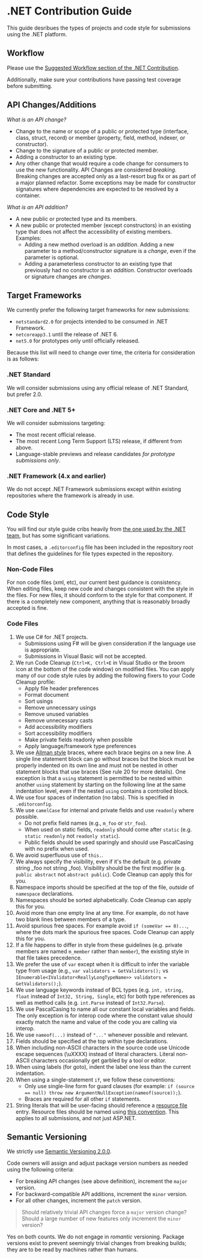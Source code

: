 # .NET Contribution Guide
This guide desribues the types of projects and code style for submissions using the .NET platform.

## Workflow
Please use the [Suggested Workflow section of the .NET Contribution](https://github.com/dotnet/coreclr/blob/master/Documentation/project-docs/contributing-workflow.md#suggested-workflow).

Additionally, make sure your contributions have passing test coverage before submitting.

## API Changes/Additions
*What is an API change?*
- Change to the name or scope of a public or protected type (interface, class, struct, record) or member (property, field, method, indexer, or constructor).
- Change to the signature of a public or protected member.
- Adding a constructor to an existing type.
- Any other change that would require a code change for consumers to use the new functionality.
API Changes are considered _breaking_. Breaking changes are accepted only as a last-resort bug fix or as part of a major planned refactor.
Some exceptions may be made for constructor signatures where dependencies are expected to be resolved by a container.

*What is an API addition?*
- A new public or protected type and its members.
- A new public or protected member (except constructors) in an existing type that does not affect the accessibility of existing members. Examples:
  - Adding a new method overload is an _addition_. Adding a new parameter to a method/constructor signature is a _change_, even if the parameter is optional.
  - Adding a parameterless constructor to an existing type that previously had no constructor is an _addition_. Constructor overloads or signature changes are _changes_.

## Target Frameworks
We currently prefer the following target frameworks for new submissions:
- `netstandard2.0` for projects intended to be consumed in .NET Framework.
- `netcoreapp3.1` until the release of .NET 6.
- `net5.0` for prototypes only until officially released.

Because this list will need to change over time, the criteria for consideration is as follows:

### .NET Standard
We will consider submissions using any official release of .NET Standard, but prefer 2.0.

### .NET Core and .NET 5+
We will consider submissions targeting:
- The most recent official release.
- The most recent Long Term Support (LTS) release, if different from above.
- Language-stable previews and release candidates _for prototype submissions only_.

### .NET Framework (4.x and earlier)
We do not accept .NET Framework submissions except within existing repositories where the framework is already in use.

## Code Style
You will find our style guide cribs heavily from [the one used by the .NET team](https://github.com/dotnet/corefx/blob/master/Documentation/coding-guidelines/coding-style.md), but has some significant variations.

In most cases, a `.editorconfig` file has been included in the repository root that defines the guidelines for file types expected in the repository.

### Non-Code Files
For non code files (xml, etc), our current best guidance is consistency. When editing files, keep new code and changes consistent with the style in the files. For new files, it should conform to the style for that component. If there is a completely new component, anything that is reasonably broadly accepted is fine.

### Code Files
1. We use C# for .NET projects. 
   - Submissions using F# will be given consideration if the language use is appropriate. 
   - Submissions in Visual Basic will not be accepted.
2. We run Code Cleanup (`Ctrl+K, Ctrl+E` in Visual Studio or the broom icon at the bottom of the code window) on modified files. You can apply many of our code style rules by adding the following fixers to your Code Cleanup profile:
   - Apply file header preferences
   - Format document
   - Sort usings
   - Remove unnecessary usings
   - Remove unused variables
   - Remove unnecessary casts
   - Add accessibility modifiers
   - Sort accessibility modifiers
   - Make private fields readonly when possible
   - Apply language/framework type preferences   
3. We use [Allman style](http://en.wikipedia.org/wiki/Indent_style#Allman_style) braces, where each brace begins on a new line. A single line statement block can go without braces but the block must be properly indented on its own line and must not be nested in other statement blocks that use braces (See rule 20 for more details). One exception is that a `using` statement is permitted to be nested within another `using` statement by starting on the following line at the same indentation level, even if the nested `using` contains a controlled block.
4. We use four spaces of indentation (no tabs). This is specified in `.editorconfig`.
5. We use `camelCase` for internal and private fields and use `readonly` where possible. 
   - Do not prefix field names (e.g., `m_foo` or `str_foo`). 
   - When used on static fields, `readonly` should come after `static` (e.g. `static readonly` not `readonly static`).  
   - Public fields should be used sparingly and should use PascalCasing with no prefix when used.
6. We avoid superfluous use of `this.`.
7. We always specify the visibility, even if it's the default (e.g. private string _foo not string _foo). Visibility should be the first modifier (e.g. `public abstract` not `abstract public`). Code Cleanup can apply this for you.
8. Namespace imports should be specified at the top of the file, *outside* of `namespace` declarations.
9. Namespaces should be sorted alphabetically. Code Cleanup can apply this for you.
10. Avoid more than one empty line at any time. For example, do not have two blank lines between members of a type.
11. Avoid spurious free spaces. For example avoid `if (someVar == 0)...`, where the dots mark the spurious free spaces.
    Code Cleanup can apply this for you.
12. If a file happens to differ in style from these guidelines (e.g. private members are named `m_member` rather than `member`), the existing style in that file takes precedence.
13. We prefer the use of `var` except when it is difficult to infer the variable type from usage (e.g., `var validators = GetValidators();` vs `IEnumerable<IValidator<ReallyLongTypeName>> validators = GetValidators();`).
14. We use language keywords instead of BCL types (e.g. `int, string, float` instead of `Int32, String, Single`, etc) for both type references as well as method calls (e.g. `int.Parse` instead of `Int32.Parse`).
15. We use PascalCasing to name all our constant local variables and fields. The only exception is for interop code where the constant value should exactly match the name and value of the code you are calling via interop.
16. We use ```nameof(...)``` instead of ```"..."``` whenever possible and relevant.
17. Fields should be specified at the top within type declarations.
18. When including non-ASCII characters in the source code use Unicode escape sequences (\uXXXX) instead of literal characters. Literal non-ASCII characters occasionally get garbled by a tool or editor.
19. When using labels (for goto), indent the label one less than the current indentation.
20. When using a single-statement `if`, we follow these conventions:
	- Only use single-line form for guard clauses (for example: `if (source == null) throw new ArgumentNullException(nameof(source));`).
    - Braces are required for all other `if` statements.
21. String literals that will be user-facing should reference a [resource file](https://docs.microsoft.com/en-us/aspnet/core/fundamentals/localization?view=aspnetcore-3.1#resource-files) entry. 
    Resource files should be named using [this convention](https://docs.microsoft.com/en-us/aspnet/core/fundamentals/localization?view=aspnetcore-3.1#resource-file-naming).
	This applies to all submissions, and not just ASP.NET.
	
## Semantic Versioning
We strictly use [Semantic Versioning 2.0.0](https://semver.org/spec/v2.0.0.html).

Code owners will assign and adjust package version numbers as needed using the following criteria:
- For breaking API changes (see above definition), increment the `major` version.
- For backward-compatible API additions, increment the `minor` version.
- For all other changes, increment the `patch` version.

> Should relatively trivial API changes force a `major` version change? Should a large number of new features only increment the `minor` version?

Yes on both counts. We do not engage in _romantic_ versioning. Package versions exist to prevent seemingly trivial changes from breaking builds; they are to be read by machines rather than humans.

